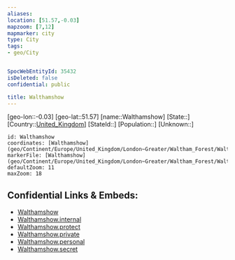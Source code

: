 ```yaml
---
aliases: 
location: [51.57,-0.03]
mapzoom: [7,12] 
mapmarker: city 
type: City
tags:
- geo/City


SpocWebEntityId: 35432
isDeleted: false
confidential: public

title: Walthamshow
---
```

[geo-lon::-0.03]
[geo-lat::51.57]
[name::Walthamshow]
[State::]
[Country::[United_Kingdom](geo/Continent/Europe/United_Kingdom.md)]
[StateId::]
[Population::]
[Unknown::]


```leaflet
id: Walthamshow
coordinates: [Walthamshow](geo/Continent/Europe/United_Kingdom/London~Greater/Waltham_Forest/Walthamshow.md)
markerFile: [Walthamshow](geo/Continent/Europe/United_Kingdom/London~Greater/Waltham_Forest/Walthamshow.md)
defaultZoom: 11 
maxZoom: 18
```


## Confidential Links & Embeds: 
- [Walthamshow](../../../../../../../_public/geo/Continent/Europe/United_Kingdom/London~Greater/Waltham_Forest/Walthamshow.md) 
- [Walthamshow.internal](../../../../../../../_internal/geo/Continent/Europe/United_Kingdom/London~Greater/Waltham_Forest/Walthamshow.internal.md) 
- [Walthamshow.protect](../../../../../../../_protect/geo/Continent/Europe/United_Kingdom/London~Greater/Waltham_Forest/Walthamshow.protect.md) 
- [Walthamshow.private](../../../../../../../_private/geo/Continent/Europe/United_Kingdom/London~Greater/Waltham_Forest/Walthamshow.private.md) 
- [Walthamshow.personal](../../../../../../../_personal/geo/Continent/Europe/United_Kingdom/London~Greater/Waltham_Forest/Walthamshow.personal.md) 
- [Walthamshow.secret](../../../../../../../_secret/geo/Continent/Europe/United_Kingdom/London~Greater/Waltham_Forest/Walthamshow.secret.md) 
